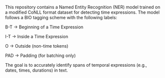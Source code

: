 This repository contains a Named Entity Recognition (NER) model trained on a modified CoNLL format dataset for detecting time expressions.
The model follows a BIO tagging scheme with the following labels:

B-T → Beginning of a Time Expression

I-T → Inside a Time Expression

O → Outside (non-time tokens)

PAD → Padding (for batching only)

The goal is to accurately identify spans of temporal expressions (e.g., dates, times, durations) in text.
